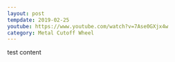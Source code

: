 ```yaml
---
layout: post
tempdate: 2019-02-25
youtube: https://www.youtube.com/watch?v=7Ase0GXjx4w
category: Metal Cutoff Wheel
---
```

test content
